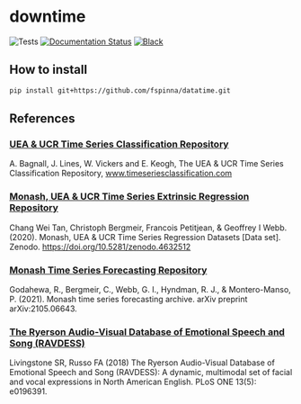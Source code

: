 # downtime

![Tests](https://github.com/fspinna/datatime/actions/workflows/tests.yml/badge.svg)
[![Documentation Status](https://readthedocs.org/projects/datatime/badge/?version=latest)](https://datatime.readthedocs.io/en/latest/?badge=latest)
[![Black](https://img.shields.io/badge/code%20style-black-000000.svg)](https://github.com/psf/black)

## How to install
```bash
pip install git+https://github.com/fspinna/datatime.git
```

## References
### [UEA & UCR Time Series Classification Repository](https://www.timeseriesclassification.com/)
A. Bagnall, J. Lines, W. Vickers and E. Keogh, The UEA & UCR Time Series Classification Repository, www.timeseriesclassification.com

### [Monash, UEA & UCR Time Series Extrinsic Regression Repository](http://tseregression.org/)
Chang Wei Tan, Christoph Bergmeir, Francois Petitjean, & Geoffrey I Webb. (2020). Monash, UEA & UCR Time Series Regression Datasets [Data set]. Zenodo. https://doi.org/10.5281/zenodo.4632512

### [Monash Time Series Forecasting Repository](https://forecastingdata.org/)
Godahewa, R., Bergmeir, C., Webb, G. I., Hyndman, R. J., & Montero-Manso, P. (2021). Monash time series forecasting archive. arXiv preprint arXiv:2105.06643.

### [The Ryerson Audio-Visual Database of Emotional Speech and Song (RAVDESS)](https://zenodo.org/record/1188976)
Livingstone SR, Russo FA (2018) The Ryerson Audio-Visual Database of Emotional Speech and Song (RAVDESS): A dynamic, multimodal set of facial and vocal expressions in North American English. PLoS ONE 13(5): e0196391.


